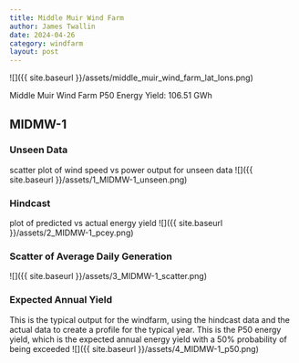 ```yaml
---
title: Middle Muir Wind Farm
author: James Twallin
date: 2024-04-26
category: windfarm
layout: post
---
```

![]({{ site.baseurl }}/assets/middle_muir_wind_farm_lat_lons.png)

Middle Muir Wind Farm P50 Energy Yield: 106.51 GWh

MIDMW-1
-------------
### Unseen Data 
scatter plot of wind speed vs power output for unseen data
![]({{ site.baseurl }}/assets/1_MIDMW-1_unseen.png)
### Hindcast 
plot of predicted vs actual energy yield
![]({{ site.baseurl }}/assets/2_MIDMW-1_pcey.png)
### Scatter of Average Daily Generation 

![]({{ site.baseurl }}/assets/3_MIDMW-1_scatter.png)
### Expected Annual Yield 
This is the typical output for the windfarm, using the hindcast data and the actual data to create a profile for the typical year. This is the P50 energy yield, which is the expected annual energy yield with a 50% probability of being exceeded
![]({{ site.baseurl }}/assets/4_MIDMW-1_p50.png)

